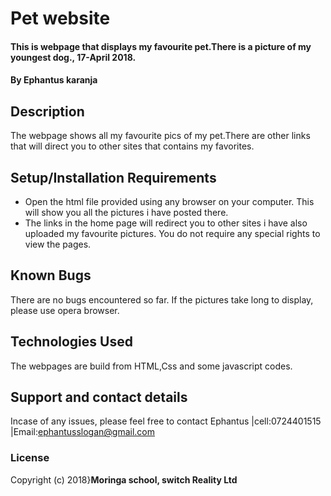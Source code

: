 # Pet website
#### This is webpage that displays my favourite pet.There is a picture of my youngest dog., 17-April 2018.
#### By **Ephantus karanja**
## Description
The webpage shows all my favourite pics of my pet.There are other links that will direct you to other sites that contains my favorites.
## Setup/Installation Requirements
* Open the html file provided using any browser on your computer. This will show you all the pictures i have posted there.
* The links in the home page will redirect you to other sites i have also uploaded my favourite pictures. You do not require any special rights to view the pages.

## Known Bugs
There are no bugs encountered so far. If the pictures take long to display, please use opera browser.
## Technologies Used
The webpages are build from HTML,Css and some javascript codes.
## Support and contact details
Incase of any issues, please feel free to contact Ephantus |cell:0724401515 |Email:ephantusslogan@gmail.com
### License
Copyright (c) 2018}**Moringa school, switch Reality Ltd**
